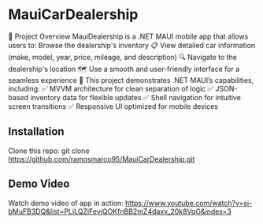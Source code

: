 # MauiCarDealership
📌 Project Overview
MauiDealership is a  .NET MAUI mobile app that allows users to:
Browse the dealership's inventory 📋
View detailed car information (make, model, year, price, mileage, and description) 🔍
Navigate to the dealership's location 🗺️
Use a smooth and user-friendly interface for a seamless experience 🎨
This project demonstrates .NET MAUI’s capabilities, including:
✅ MVVM architecture for clean separation of logic
✅ JSON-based inventory data for flexible updates
✅ Shell navigation for intuitive screen transitions
✅ Responsive UI optimized for mobile devices
## Installation
Clone this repo:
git clone https://github.com/ramosmarco95/MauiCarDealership.git
## Demo Video
Watch demo video of app in action:
https://www.youtube.com/watch?v=si-bMuFB3DQ&list=PLiLQZiFevjQOKfnBB2mZ4daxv_20k8VqG&index=3
